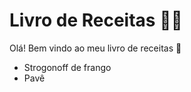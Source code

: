 # Livro de Receitas :man_cook:



Olá! Bem vindo ao meu livro de receitas :wave:

- Strogonoff de frango
- Pavê


